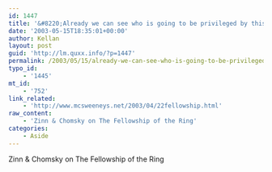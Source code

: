 ```yaml
---
id: 1447
title: '&#8220;Already we can see who is going to be privileged by this narrative and who is not.&#8221;'
date: '2003-05-15T18:35:01+00:00'
author: Kellan
layout: post
guid: 'http://lm.quxx.info/?p=1447'
permalink: /2003/05/15/already-we-can-see-who-is-going-to-be-privileged-by-this-narrative-and-who-is-not/
typo_id:
    - '1445'
mt_id:
    - '752'
link_related:
    - 'http://www.mcsweeneys.net/2003/04/22fellowship.html'
raw_content:
    - 'Zinn & Chomsky on The Fellowship of the Ring'
categories:
    - Aside
---
```


Zinn &amp; Chomsky on The Fellowship of the Ring